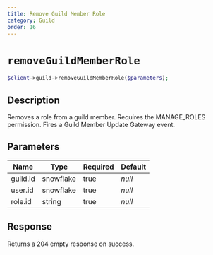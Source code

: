 ```yaml
---
title: Remove Guild Member Role
category: Guild
order: 16
---
```


# `removeGuildMemberRole`

```php
$client->guild->removeGuildMemberRole($parameters);
```

## Description

Removes a role from a guild member. Requires the MANAGE_ROLES permission.  Fires a Guild Member Update Gateway event.

## Parameters


Name | Type | Required | Default
--- | --- | --- | ---
guild.id | snowflake | true | *null*
user.id | snowflake | true | *null*
role.id | string | true | *null*

## Response

Returns a 204 empty response on success.

